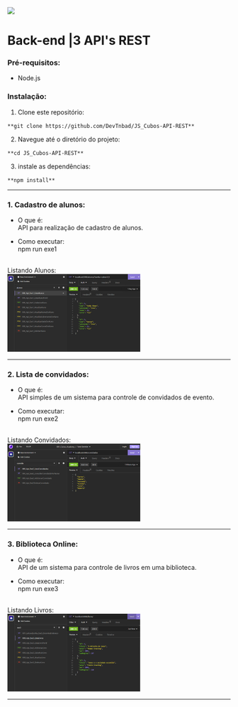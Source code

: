 ![](https://i.imgur.com/xG74tOh.png)

# Back-end |3 API's REST

### Pré-requisitos:
- Node.js

### Instalação:
1. Clone este repositório:
```
**git clone https://github.com/DevTnbad/JS_Cubos-API-REST**
```


2. Navegue até o diretório do projeto: 
```
**cd JS_Cubos-API-REST**
```


3. instale as dependências:
```
**npm install**
```

---
### 1. Cadastro de alunos:

- O que é: 
<br>API para realização de cadastro de alunos.


- Como executar:
<br> npm run exe1<br>
<br>
Listando Alunos:
<br>
<img width="300" src=prints/listaAlunos.png> <br>

<hr>

### 2. Lista de convidados:

- O que é: 
<br>API simples de um sistema para controle de convidados de evento.


- Como executar: 
<br> npm run exe2<br>
<br>
Listando Convidados:
<br>
<img width="300" src=prints/listaConvidados.png>

<br>

---
### 3. Biblioteca Online:

- O que é: 
<br>API de um sistema para controle de livros em uma biblioteca.


- Como executar: 
<br> npm run exe3<br>
<br>
Listando Livros:
<br>
<img width="300" src=prints/listaLivros.png> 

---

